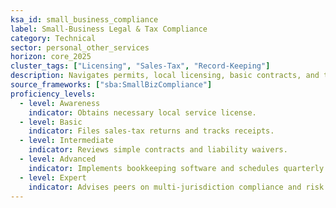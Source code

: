 ```yaml
---
ksa_id: small_business_compliance
label: Small-Business Legal & Tax Compliance
category: Technical
sector: personal_other_services
horizon: core_2025
cluster_tags: ["Licensing", "Sales-Tax", "Record-Keeping"]
description: Navigates permits, local licensing, basic contracts, and tax obligations to operate personal-service businesses legally and efficiently.
source_frameworks: ["sba:SmallBizCompliance"]
proficiency_levels:
  - level: Awareness
    indicator: Obtains necessary local service license.
  - level: Basic
    indicator: Files sales-tax returns and tracks receipts.
  - level: Intermediate
    indicator: Reviews simple contracts and liability waivers.
  - level: Advanced
    indicator: Implements bookkeeping software and schedules quarterly taxes.
  - level: Expert
    indicator: Advises peers on multi-jurisdiction compliance and risk mitigation.
---
```

